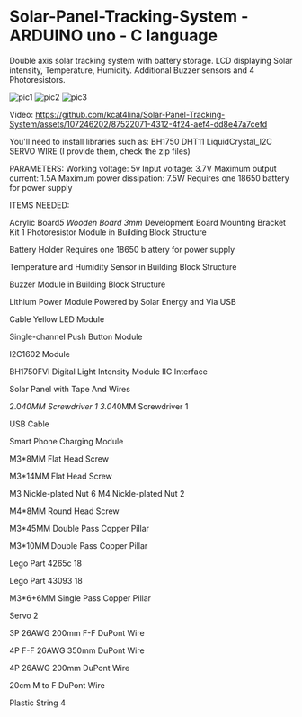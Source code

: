 # Solar-Panel-Tracking-System - ARDUINO uno - C language
Double axis solar tracking system with battery storage. LCD displaying Solar intensity, Temperature, Humidity. Additional Buzzer sensors and 4 Photoresistors.

![pic1](https://github.com/kcat4lina/Solar-Panel-Tracking-System/assets/107246202/381790f6-8bd6-4a8d-afa9-c2201a8996e5)
![pic2](https://github.com/kcat4lina/Solar-Panel-Tracking-System/assets/107246202/6047dbca-ee5e-4701-a21e-a04d096422ad)
![pic3](https://github.com/kcat4lina/Solar-Panel-Tracking-System/assets/107246202/870b95d3-9a2b-42b3-a58a-44b3db5dd8c2)

Video:
https://github.com/kcat4lina/Solar-Panel-Tracking-System/assets/107246202/87522071-4312-4f24-aef4-dd8e47a7cefd

You'll need to install libraries such as:
BH1750
DHT11
LiquidCrystal_I2C
SERVO
WIRE
(I provide them, check the zip files)

PARAMETERS:
Working voltage: 5v
Input voltage: 3.7V
Maximum output current: 1.5A
Maximum power dissipation: 7.5W
Requires one 18650 battery for power supply



ITEMS NEEDED:


Acrylic Board*5 
Wooden Board 3mm*
Development Board
Mounting Bracket Kit 1
Photoresistor Module
in Building Block
Structure

Battery Holder
Requires one 18650 b
attery for power supply

Temperature and Humidity Sensor in
Building Block
Structure

Buzzer Module in
Building Block
Structure


Lithium
Power Module
Powered by Solar
Energy and Via USB



Cable
Yellow LED
Module


Single-channel Push
Button Module

I2C1602 Module



BH1750FVI Digital
Light Intensity Module
IIC Interface


Solar Panel with Tape
And Wires

 2.0*40MM Screwdriver 1
 3.0*40MM Screwdriver 1

USB Cable


Smart Phone Charging
Module


M3*8MM Flat Head
Screw



M3*14MM Flat Head
Screw

M3 Nickle-plated Nut 6
M4 Nickle-plated Nut 2

M4*8MM Round Head
Screw


M3*45MM Double
Pass Copper Pillar


M3*10MM Double
Pass Copper Pillar

Lego Part 4265c 18


Lego Part 43093 18

M3*6+6MM Single
Pass Copper Pillar

Servo 2

3P 26AWG 200mm F-F
DuPont Wire


4P F-F 26AWG 350mm
DuPont Wire


4P 26AWG 200mm
DuPont Wire


20cm M to F DuPont
Wire

Plastic String 4

